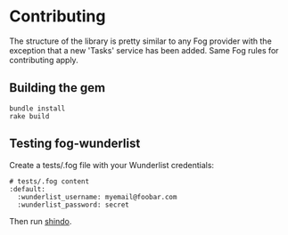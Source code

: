 # Contributing

The structure of the library is pretty similar to any Fog provider with the
exception that a new 'Tasks' service has been added. Same Fog rules for 
contributing apply.

## Building the gem

```
bundle install
rake build
```

## Testing fog-wunderlist

Create a tests/.fog file with your Wunderlist credentials:

```
# tests/.fog content
:default:
  :wunderlist_username: myemail@foobar.com
  :wunderlist_password: secret
```

Then run [shindo](http://github.com/shindo).
